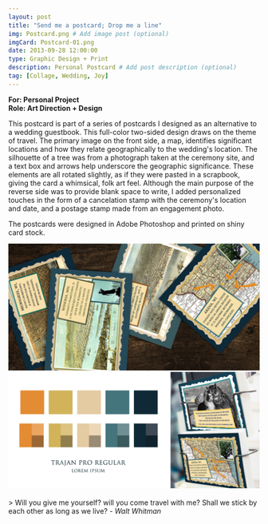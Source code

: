 ```yaml
---
layout: post
title: "Send me a postcard; Drop me a line"
img: Postcard.png # Add image post (optional)
imgCard: Postcard-01.png 
date: 2013-09-28 12:00:00 
type: Graphic Design + Print
description: Personal Postcard # Add post description (optional)
tag: [Collage, Wedding, Joy]
---
```

<b>For: Personal Project</b><br/>
<b>Role: Art Direction + Design</b>

This postcard is part of a series of postcards I designed as an alternative to a wedding guestbook. This full-color two-sided design draws on the theme of travel. The primary image on the front side, a map, identifies significant locations and how they relate geographically to the wedding's location. The silhouette of a tree was from a photograph taken at the ceremony site, and a text box and arrows help underscore the geographic significance. These elements are all rotated slightly, as if they were pasted in a scrapbook, giving the card a whimsical, folk art feel.  Although the main purpose of the reverse side was to provide blank space to write, I added personalized touches in the form of a cancelation stamp with the ceremony's location and date, and a postage stamp made from an engagement photo.

The postcards were designed in Adobe Photoshop and printed on shiny card stock. 

<div class="post_image_addl">
    <img src="/assets/img/Postcard_Four.png" alt="Image of Four Postcards">
</div>
<div class="post_image_addl">
    <img src="/assets/img/Postcard_Full.png" alt="Image of Postcards on a rack">
</div>

<br/>
> Will you give me yourself? will you come travel with me? Shall we stick by each other as long as we live? <cite>- Walt Whitman</cite>
